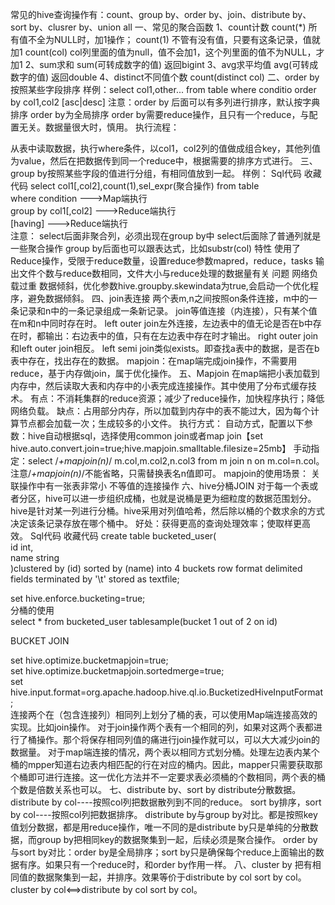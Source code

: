 常见的hive查询操作有：count、group by、order by、join、distribute by、sort by、clusrer by、union all
一、常见的聚合函数
1、count计数
count(*) 所有值不全为NULL时，加1操作；
count(1) 不管有没有值，只要有这条记录，值就加1
count(col) col列里面的值为null，值不会加1，这个列里面的值不为NULL，才加1 
2、sum求和
    sum(可转成数字的值)  返回bigint
3、avg求平均值
    avg(可转成数字的值)   返回double
4、distinct不同值个数
    count(distinct col)
二、order by按照某些字段排序
样例：select col1,other... from table where conditio order by col1,col2 [asc|desc]
注意：order by 后面可以有多列进行排序，默认按字典排序
order by为全局排序
order by需要reduce操作，且只有一个reduce，与配置无关。数据量很大时，慎用。
执行流程：

 从表中读取数据，执行where条件，以col1，col2列的值做成组合key，其他列值为value，然后在把数据传到同一个reduce中，根据需要的排序方式进行。
三、group by按照某些字段的值进行分组，有相同值放到一起。
    样例：
Sql代码  收藏代码
select col1[,col2],count(1),sel_expr(聚合操作) from table  
where condition        --->Map端执行  
group by col1[,col2]   --->Reduce端执行  
[having]               --->Reduce端执行  
    注意：
select后面非聚合列，必须出现在group by中
select后面除了普通列就是一些聚合操作
group by后面也可以跟表达式，比如substr(col)
   特性
使用了Reduce操作，受限于reduce数量，设置reduce参数mapred，reduce，tasks
输出文件个数与reduce数相同，文件大小与reduce处理的数据量有关
   问题
网络负载过重
数据倾斜，优化参数hive.groupby.skewindata为true,会启动一个优化程序，避免数据倾斜。
四、join表连接
    两个表m,n之间按照on条件连接，m中的一条记录和n中的一条记录组成一条新记录。
    join等值连接（内连接），只有某个值在m和n中同时存在时。
    left outer join左外连接，左边表中的值无论是否在b中存在时，都输出：右边表中的值，只有在左边表中存在时才输出。
    right outer join和left outer join相反。
    left semi join类似exists。即查找a表中的数据，是否在b表中存在，找出存在的数据。
    mapjoin：在map端完成join操作，不需要用reduce，基于内存做join，属于优化操作。
五、Mapjoin
    在map端把小表加载到内存中，然后读取大表和内存中的小表完成连接操作。其中使用了分布式缓存技术。
    有点：不消耗集群的reduce资源；减少了reduce操作，加快程序执行；降低网络负载。
    缺点：占用部分内存，所以加载到内存中的表不能过大，因为每个计算节点都会加载一次；生成较多的小文件。
    执行方式：
自动方式，配置以下参数：hive自动根据sql，选择使用common join或者map join【set hive.auto.convert.join=true;hive.mapjoin.smalltable.filesize=25mb】
手动指定：select /*+mapjoin(n)*/ m.col,m.col2,n.col3 from m join n on m.col=n.col。注意/*+mapjoin(n)*/不能省略，只需替换表名n值即可。
    mapjoin的使用场景：
关联操作中有一张表非常小
不等值的连接操作
六、hive分桶JOIN
    对于每一个表或者分区，hive可以进一步组织成桶，也就是说桶是更为细粒度的数据范围划分。
    hive是针对某一列进行分桶。hive采用对列值哈希，然后除以桶的个数求余的方式决定该条记录存放在哪个桶中。
    好处：获得更高的查询处理效率；使取样更高效。
Sql代码  收藏代码
create table bucketed_user(  
   id  int,  
   name  string  
)clustered by (id) sorted by (name) into 4 buckets row format delimited fields terminated by '\t' stored as textfile;  
  
set hive.enforce.bucketing=true;  
分桶的使用  
select * from bucketed_user tablesample(bucket 1 out of 2 on id)  
  
BUCKET JOIN  
  
set hive.optimize.bucketmapjoin=true;  
set hive.optimize.bucketmapjoin.sortedmerge=true;  
set hive.input.format=org.apache.hadoop.hive.ql.io.BucketizedHiveInputFormat;  
   连接两个在（包含连接列）相同列上划分了桶的表，可以使用Map端连接高效的实现。比如join操作。
   对于join操作两个表有一个相同的列，如果对这两个表都进行了桶操作。那个将保存相同列值的痛进行join操作就可以，可以大大减少join的数据量。
    对于map端连接的情况，两个表以相同方式划分桶。处理左边表内某个桶的mpper知道右边表内相匹配的行在对应的桶内。因此，mapper只需要获取那个桶即可进行连接。这一优化方法并不一定要求表必须桶的个数相同，两个表的桶个数是倍数关系也可以。
七、distribute by、sort by
   distribute分散数据。distribute by col----按照col列把数据散列到不同的reduce。
   sort by排序，sort by col----按照col列把数据排序。
 distribute by与group by对比。都是按照key值划分数据，都是用reduce操作，唯一不同的是distribute by只是单纯的分散数据，而group by把相同key的数据聚集到一起，后续必须是聚合操作。
order by与sort by对比：order by是全局排序；sort by只是确保每个reduce上面输出的数据有序。如果只有一个reduce时，和order by作用一样。
八、cluster by
    把有相同值的数据聚集到一起，并排序。效果等价于distribute by col sort by col。cluster by col<==>distribute by col sort by col。
